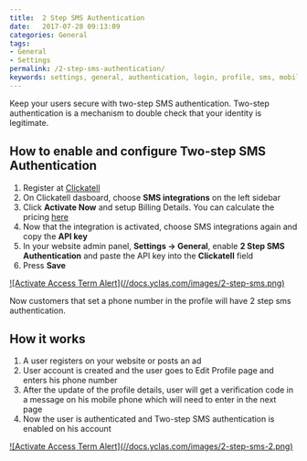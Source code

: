 ```yaml
---
title:  2 Step SMS Authentication
date:   2017-07-28 09:13:09
categories: General
tags: 
- General
- Settings
permalink: /2-step-sms-authentication/
keywords: settings, general, authentication, login, profile, sms, mobile, password
---
```

Keep your users secure with two-step SMS authentication. Two-step authentication is a mechanism to double check that your identity is legitimate.

## How to enable and configure Two-step SMS Authentication

1. Register at [Clickatell](https://www.clickatell.com)
2. On Clickatell dasboard, choose **SMS integrations** on the left sidebar
3. Click **Activate Now** and setup Billing Details. You can calculate the pricing [here](https://www.clickatell.com/pricing-and-coverage/message-pricing/#step-1)
4. Now that the integration is activated, choose SMS integrations again and copy the **API key**
5. In your website admin panel, **Settings -> General**, enable **2 Step SMS Authentication** and paste the API key into the **Clickatell** field
6. Press **Save**

<a href="//docs.yclas.com/images/2-step-sms.png" class="thumbnail gallery-item" data-gallery>
![Activate Access Term Alert](//docs.yclas.com/images/2-step-sms.png)
</a>

Now customers that set a phone number in the profile will have 2 step sms authentication.

## How it works

1. A user registers on your website or posts an ad
2. User account is created and the user goes to Edit Profile page and enters his phone number
3. After the update of the profile details, user will get a verification code in a message on his mobile phone which will need to enter in the next page
4. Now the user is authenticated and Two-step SMS authentication is enabled on his account

<a href="//docs.yclas.com/images/2-step-sms-2.png" class="thumbnail gallery-item" data-gallery>
![Activate Access Term Alert](//docs.yclas.com/images/2-step-sms-2.png)
</a>